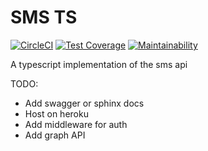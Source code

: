 # SMS TS
[![CircleCI](https://circleci.com/gh/Elbertbiggs360/smsts.svg?style=svg)](https://circleci.com/gh/Elbertbiggs360/smsts)
[![Test Coverage](https://api.codeclimate.com/v1/badges/44847f8759ddd867398f/test_coverage)](https://codeclimate.com/github/Elbertbiggs360/smsts/test_coverage)
[![Maintainability](https://api.codeclimate.com/v1/badges/44847f8759ddd867398f/maintainability)](https://codeclimate.com/github/Elbertbiggs360/smsts/maintainability)

A typescript implementation of the sms api

TODO:

- Add swagger or sphinx docs
- Host on heroku
- Add middleware for auth
- Add graph API
